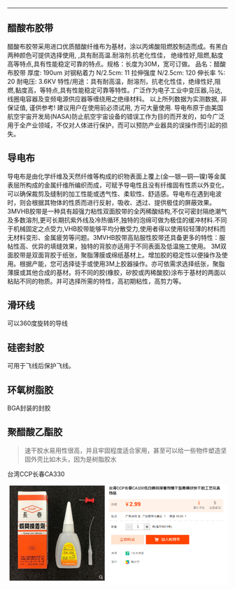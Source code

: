---

## 醋酸布胶带

醋酸布胶带采用进口优质醋酸纤维布为基材，涂以丙烯酸阻燃胶制造而成。有黑白两种颜色可提供选择使用, ,具有耐高温.耐溶剂.抗老化性佳， 绝缘性好,阻燃,黏度高等特点,具有性能稳定可靠的特点。规格：长度为30M，宽可订做。 品名：醋酸布胶带 厚度: 190um 对钢粘着力 N/2.5cm: 11 拉伸强度 N/2.5cm: 120 伸长率 %: 20 耐电压: 3.6KV 特性/用途：具有耐高温，耐溶剂，抗老化性佳，绝缘性好,阻燃,黏度高，等特点,具有性能稳定可靠等特性。广泛作为电子工业中变压器,马达, 线圈电容器及变频电源供应器等缠绕用之绝缘材料。 以上所列数据为实测数据, 非保证值, 谨供参考! 建议用户在使用前必须试用, 方可大量使用. 导电布原于由美国航空宇宙开发局(NASA)防止航空宇宙设备的错误工作为目的而开发的，如今广泛用于全产业领域，不仅对人体进行保护，而可以预防产业器具的误操作而引起的损失。

## 导电布
导电布是由化学纤维及天然纤维等构成的织物表面上覆上(金—银—铜—镍)等金属表层所构成的金属纤维所编织而成，可赋予导电性且没有纤维固有性质以外变化，可以确保裁剪及缝制的加工性能或透气性、柔软性、舒适感。导电布在遇到电波时，则会根据其物体的性质而进行反射，吸收、透过、提供极佳的屏蔽效果。 3MVHB胶带是一种具有超强力粘性双面胶带的全丙稀酸结构,不仅可密封隔绝潮气及多数溶剂,更可长期抗紫外线及冷热循环,独特的泡绵可做为极佳的缓冲材料.不同于机械固定之点受力,VHB胶带能够平均分散受力,使用者得以使用较轻薄的材料而无材料变形、金属疲劳等问题。3MVHB胶带高贴服性胶带还具备更多的特性：服帖性高、优异的填缝效果，独特的背胶亦适用于不同表面及低温施工使用。 3M双面胶带是双面背胶于纸张，聚脂薄膜或绵纸基材上。增加胶的稳定性以便操作及使用。根据产能，您可选择徒手或使用3M上胶器操作。亦可依需求选择纸张，聚脂薄膜或其他合成的基材。将不同的胶(橡胶，矽胶或丙稀酸胶)涂布于基材的两面以粘贴不同的物质。并可选择所需的特性，高初期粘性，高剪力等。

## 滑环线
可以360度旋转的导线

## 硅密封胶

可用于飞线后保护飞线。

## 环氧树脂胶

BGA封装的封胶

## 聚醋酸乙酯胶


> 速干胶水易用性很高，并且牢固程度适合家用，甚至可以给一些物件塑造坚固外壳比如木头，因为是树脂胶水 

台湾CCP长春CA330

![image-20210322143208706](_assets/%E7%94%B5%E5%AD%90%E7%9B%B8%E5%85%B3%E6%9D%90%E6%96%99materials/image-20210322143208706.png)


